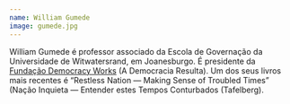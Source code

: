 ```yaml
---
name: William Gumede
image: gumede.jpg
---
```

William Gumede é professor associado da Escola de Governação da Universidade de Witwatersrand, em Joanesburgo. É  presidente da <a href="www.democracyworks.org.za">Fundação Democracy Works</a> (A Democracia Resulta). Um dos seus livros mais recentes é “Restless Nation — Making Sense of Troubled Times” (Nação Inquieta — Entender estes Tempos Conturbados (Tafelberg). 
